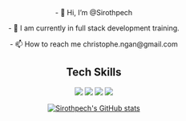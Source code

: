 
<div align=center>
- 👋 Hi, I’m @Sirothpech
<p>- 🌱 I am currently in full stack development training.</p>
- 📫 How to reach me christophe.ngan@gmail.com

## Tech Skills

 <img src="https://img.shields.io/badge/-C-979DAC?style=for-the-badge&logo=c&logoColor=979DAC&labelColor=282828">
 <img src="https://img.shields.io/badge/-GIT-C46339?style=for-the-badge&logo=git&logoColor=C46339&labelColor=282828">
 <img src="https://img.shields.io/badge/-GITHUB-949DA5?style=for-the-badge&logo=github&logoColor=949DA5&labelColor=282828">
 <img src="https://img.shields.io/badge/-HTML-E49C55?style=for-the-badge&logo=html5&logoColor=E49C55&labelColor=282828">

[![Sirothpech's GitHub stats](https://github-readme-stats.vercel.app/api?username=Sirothpech&show_icons=true&theme=radical)](https://github.com/Sirothpech/github-readme-stats)

  </div>
<!---
Sirothpech/Sirothpech is a ✨ special ✨ repository because its `README.md` (this file) appears on your GitHub profile.
You can click the Preview link to take a look at your changes.
--->
